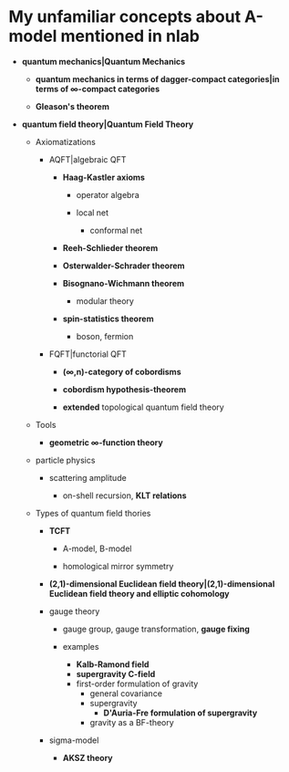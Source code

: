 # My unfamiliar concepts about A-model mentioned in nlab
* **quantum mechanics|Quantum Mechanics**
  
  * **quantum mechanics in terms of dagger-compact categories|in terms of ∞-compact categories**

  * **Gleason's theorem**

* **quantum field theory|Quantum Field Theory**

  * Axiomatizations

    * AQFT|algebraic QFT

      * **Haag-Kastler axioms**

        * operator algebra

        * local net
  
          * conformal net

      * **Reeh-Schlieder theorem**     

      * **Osterwalder-Schrader theorem**

      * **Bisognano-Wichmann theorem**

        * modular theory

      * **spin-statistics theorem**

        * boson, fermion

    * FQFT|functorial QFT


      * **(∞,n)-category of cobordisms**

      * **cobordism hypothesis-theorem**

      * **extended** topological quantum field theory

  * Tools

    * **geometric ∞-function theory**

  * particle physics

    * scattering amplitude

      * on-shell recursion, **KLT relations**


  * Types of quantum field thories

    * **TCFT**

      * A-model, B-model

      * homological mirror symmetry

    * **(2,1)-dimensional Euclidean field theory|(2,1)-dimensional Euclidean field theory and elliptic cohomology**

    * gauge theory
      * gauge group, gauge transformation, **gauge fixing**
      * examples

        * **Kalb-Ramond field**
        * **supergravity C-field**
        * first-order formulation of gravity
          * general covariance
          * supergravity
            * **D'Auria-Fre formulation of supergravity**
          * gravity as a BF-theory

    * sigma-model

      * **AKSZ theory**


